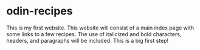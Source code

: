 # odin-recipes
This is my first website. This website will consist of a main index page with some links to a
few recipes. The use of italicized and bold characters, headers, and paragraphs will be included. This is a big first step!
